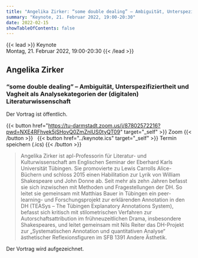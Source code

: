```yaml
---
title: "Angelika Zirker: “some double dealing” – Ambiguität, Unterspezifiziertheit und Vagheit als Analysekategorien der (digitalen) Literaturwissenschaft" 
summary: "Keynote, 21. Februar 2022, 19:00-20:30"
date: 2022-02-15
showTableOfContents: false
---
```



{{< lead >}}
Keynote  
Montag, 21. Februar 2022, 19:00-20:30 
{{< /lead >}}
## Angelika Zirker 
### “some double dealing” – Ambiguität, Unterspezifiziertheit und Vagheit als Analysekategorien der (digitalen) Literaturwissenschaft

Der Vortrag ist öffentlich.  
  
{{< button href="https://tu-darmstadt.zoom.us/j/87802572216?pwd=NXE4RFhvek5jSHovQ0ZmZnlUS0tyQT09" target="_self" >}}
 Zoom
{{< /button >}}
&nbsp;
{{< button href="../keynote.ics" target="_self" >}}
 Termin speichern (.ics)
{{< /button >}}



> Angelika Zirker ist apl-Professorin für Literatur- und Kulturwissenschaft am Englischen Seminar der Eberhard Karls Universität Tübingen. Sie promovierte zu Lewis Carrolls Alice-Büchern und schloss 2015 einen Habilitation zur Lyrik von William Shakespeare und John Donne ab. Seit mehr als zehn Jahren befasst sie sich inzwischen mit Methoden und Fragestellungen der DH. So leitet sie gemeinsam mit Matthias Bauer in Tübingen ein peer-learning- und Forschungsprojekt zur erklärenden Annotation in den DH (TEASys – The Tübingen Explanatory Annotations System), befasst sich kritisch mit stilometrischen Verfahren zur Autorschaftsattribution im frühneuzeitlichen Drama, insbesondere Shakespeares, und leitet gemeinsam mit Nils Reiter das DH-Projekt zur „Systematischen Annotation und quantitativen Analyse“ ästhetischer Reflexionsfiguren im SFB 1391 Andere Ästhetik.


Der Vortrag wird aufgezeichnet. 
